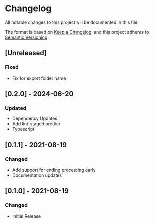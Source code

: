# Changelog
All notable changes to this project will be documented in this file.

The format is based on [Keep a Changelog](https://keepachangelog.com/en/1.0.0/),
and this project adheres to [Semantic Versioning](https://semver.org/spec/v2.0.0.html).

## [Unreleased]
### Fixed
- Fix for export folder name

## [0.2.0] - 2024-06-20
### Updated
- Dependency Updates
- Add lint-staged prettier
- Typescript

## [0.1.1] - 2021-08-19
### Changed
- Add support for ending processing early
- Documentation updates

## [0.1.0] - 2021-08-19
### Changed
- Initial Release